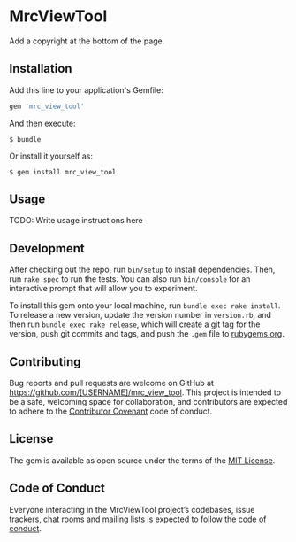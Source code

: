 # MrcViewTool

Add a copyright at the bottom of the page.

## Installation

Add this line to your application's Gemfile:

```ruby
gem 'mrc_view_tool'
```

And then execute:

    $ bundle

Or install it yourself as:

    $ gem install mrc_view_tool

## Usage

TODO: Write usage instructions here

## Development

After checking out the repo, run `bin/setup` to install dependencies. Then, run `rake spec` to run the tests. You can also run `bin/console` for an interactive prompt that will allow you to experiment.

To install this gem onto your local machine, run `bundle exec rake install`. To release a new version, update the version number in `version.rb`, and then run `bundle exec rake release`, which will create a git tag for the version, push git commits and tags, and push the `.gem` file to [rubygems.org](https://rubygems.org).

## Contributing

Bug reports and pull requests are welcome on GitHub at https://github.com/[USERNAME]/mrc_view_tool. This project is intended to be a safe, welcoming space for collaboration, and contributors are expected to adhere to the [Contributor Covenant](http://contributor-covenant.org) code of conduct.

## License

The gem is available as open source under the terms of the [MIT License](https://opensource.org/licenses/MIT).

## Code of Conduct

Everyone interacting in the MrcViewTool project’s codebases, issue trackers, chat rooms and mailing lists is expected to follow the [code of conduct](https://github.com/[USERNAME]/mrc_view_tool/blob/master/CODE_OF_CONDUCT.md).
